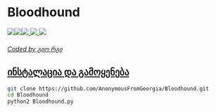 # Bloodhound

<p align="left"><a href="https://youtube.com/AnonymousFromGeorgia"><img src="https://i.ibb.co/F48y2tp/rsz-pngitem-5213730.png"><a href="https://anonymousfg.rivyt.com"><img src="https://i.ibb.co/8BH4f6S/Logo.png"><a href="https://facebook.com/anonimaluri"><img src="http://i.imgur.com/P3YfQoD.png">
  <a href="https://twitter.com/anonimaluri"><img src="http://i.imgur.com/tXSoThF.png">
    <a href="https://github.com/AnonymousFromGeorgia"><img src="http://i.imgur.com/0o48UoR.png"></p>
<h6>Coded by გიო რგი</h6>

## ინსტალაცია და გამოყენება

```bash
git clone https://github.com/AnonymousFromGeorgia/Bloodhound.git
cd Bloodhound
python2 Bloodhound.py
```
